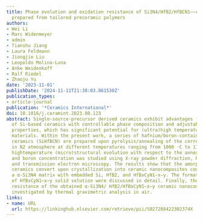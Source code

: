 ```yaml
---
title: Phase evolution and oxidation resistance of Si3N4/HfB2/HfBCN1––ceramic nanocomposites
  prepared from tailored preceramic polymers
authors:
- Wei Li
- Marc Widenmeyer
- admin
- Tianshu Jiang
- Laura Feldmann
- Jiongjie Liu
- Leopoldo Molina-Luna
- Anke Weidenkaff
- Ralf Riedel
- Zhaoju Yu
date: '2023-11-01'
publishDate: '2024-11-11T21:38:03.861530Z'
publication_types:
- article-journal
publication: '*Ceramics International*'
doi: 10.1016/j.ceramint.2023.08.123
abstract: Single-source-precursor derived ceramics exhibit advantages for the preparation
  of Si-based ceramics with controllable phase composition and adjustable functional/mechanical
  properties, which has significant potential for (ultra)high temperature ceramic
  materials. Within the present work, a series of hafnium/boron-containing Si3N4-based
  ceramics (SiHfBCN) are prepared upon pyrolysis/annealing of the corresponding single-sourceprecursors
  in N2 atmosphere at different temperatures ranging from 1000 ◦C to 1700 ◦C. The
  hightemperature (micro)structural evolution with respect to the annealing temperatures
  and boron concentration was studied using X-ray powder diffraction, Raman spectroscopy,
  and transmission electron microscopy. The results show that the amorphous SiHfBCN
  ceramics convert upon crystallization into ceramic nanocomposites consisting of
  a α-Si3N4 matrix with embedded Si, HfB2, and HfBxCyN1–x–y. The formation and stability
  of HfBxCyN1–x–y solid solution were discussed in detail. Finally, the oxidation
  resistance of the obtained α-Si3N4/ HfB2/HfBxCyN1–x–y ceramic nanocomposites was
  investigated by thermal gravimetric analysis in air.
links:
- name: URL
  url: https://linkinghub.elsevier.com/retrieve/pii/S027288422302374X
---
```

